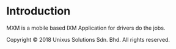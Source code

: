 # Introduction

MXM is a mobile based IXM Application for drivers do the jobs.






<footer class="page-footer-ex"> <span class="page-footer-ex-copyright"> Copyright © 2018 Unixus Solutions Sdn. Bhd. All rights reserved. </span> &nbsp;&nbsp;&nbsp;&nbsp;&nbsp;&nbsp;&nbsp;&nbsp;&nbsp;&nbsp; <span class="page-footer-ex-footer-update">     </span> </footer>